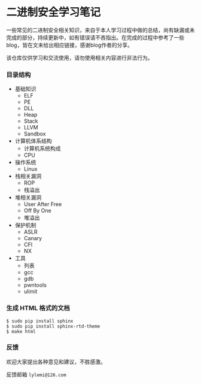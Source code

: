 # 二进制安全学习笔记

一些常见的二进制安全相关知识，来自于本人学习过程中做的总结，尚有缺漏或未完成的部分，持续更新中，如有错误请不吝指出。在完成的过程中参考了一些blog，皆在文末给出相应链接，感谢blog作者的分享。

该仓库仅供学习和交流使用，请勿使用相关内容进行非法行为。

### 目录结构

- 基础知识
    - ELF
    - PE
    - DLL
    - Heap
    - Stack
    - LLVM
    - Sandbox
- 计算机体系结构
    - 计算机系统构成
    - CPU
- 操作系统
    - Linux
- 栈相关漏洞
    - ROP
    - 栈溢出
- 堆相关漏洞
    - User After Free
    - Off By One
    - 堆溢出
- 保护机制
    - ASLR
    - Canary
    - CFI
    - NX
- 工具
    - 列表
    - gcc
    - gdb
    - pwntools
    - ulimit

### 生成 HTML 格式的文档

```shell
$ sudo pip install sphinx
$ sudo pip install sphinx-rtd-theme
$ make html
```

### 反馈

欢迎大家提出各种意见和建议，不胜感激。

反馈邮箱 ``lylemi@126.com``
